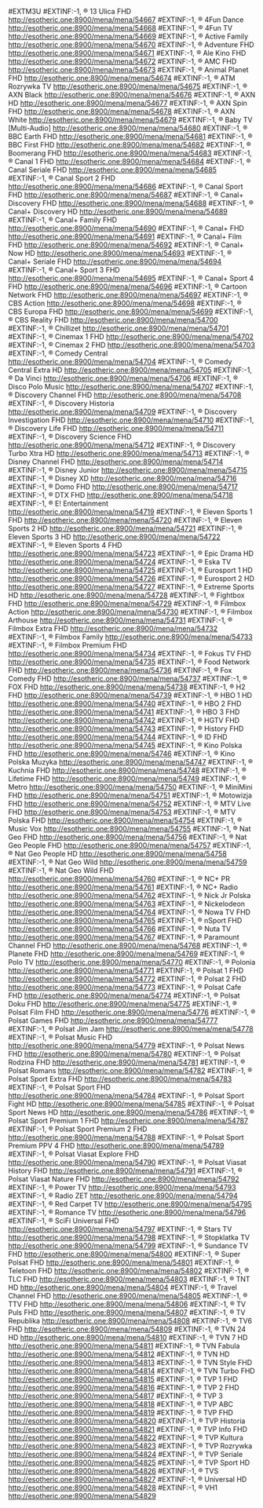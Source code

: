 #EXTM3U
#EXTINF:-1, ® 13 Ulica FHD
http://esotheric.one:8900/mena/mena/54667
#EXTINF:-1, ® 4Fun Dance
http://esotheric.one:8900/mena/mena/54668
#EXTINF:-1, ® 4Fun TV
http://esotheric.one:8900/mena/mena/54669
#EXTINF:-1, ® Active Family
http://esotheric.one:8900/mena/mena/54670
#EXTINF:-1, ® Adventure FHD
http://esotheric.one:8900/mena/mena/54671
#EXTINF:-1, ® Ale Kino FHD
http://esotheric.one:8900/mena/mena/54672
#EXTINF:-1, ® AMC FHD
http://esotheric.one:8900/mena/mena/54673
#EXTINF:-1, ® Animal Planet FHD
http://esotheric.one:8900/mena/mena/54674
#EXTINF:-1, ® ATM Rozrywka TV
http://esotheric.one:8900/mena/mena/54675
#EXTINF:-1, ® AXN Black
http://esotheric.one:8900/mena/mena/54676
#EXTINF:-1, ® AXN HD
http://esotheric.one:8900/mena/mena/54677
#EXTINF:-1, ® AXN Spin FHD
http://esotheric.one:8900/mena/mena/54678
#EXTINF:-1, ® AXN White
http://esotheric.one:8900/mena/mena/54679
#EXTINF:-1, ® Baby TV [Multi-Audio]
http://esotheric.one:8900/mena/mena/54680
#EXTINF:-1, ® BBC Earth FHD
http://esotheric.one:8900/mena/mena/54681
#EXTINF:-1, ® BBC First FHD
http://esotheric.one:8900/mena/mena/54682
#EXTINF:-1, ® Boomerang FHD
http://esotheric.one:8900/mena/mena/54683
#EXTINF:-1, ® Canal 1 FHD
http://esotheric.one:8900/mena/mena/54684
#EXTINF:-1, ® Canal Seriale FHD
http://esotheric.one:8900/mena/mena/54685
#EXTINF:-1, ® Canal Sport 2 FHD
http://esotheric.one:8900/mena/mena/54686
#EXTINF:-1, ® Canal Sport FHD
http://esotheric.one:8900/mena/mena/54687
#EXTINF:-1, ® Canal+ Discovery FHD
http://esotheric.one:8900/mena/mena/54688
#EXTINF:-1, ® Canal+ Discovery HD
http://esotheric.one:8900/mena/mena/54689
#EXTINF:-1, ® Canal+ Family FHD
http://esotheric.one:8900/mena/mena/54690
#EXTINF:-1, ® Canal+ FHD
http://esotheric.one:8900/mena/mena/54691
#EXTINF:-1, ® Canal+ Film FHD
http://esotheric.one:8900/mena/mena/54692
#EXTINF:-1, ® Canal+ Now HD
http://esotheric.one:8900/mena/mena/54693
#EXTINF:-1, ® Canal+ Seriale FHD
http://esotheric.one:8900/mena/mena/54694
#EXTINF:-1, ® Canal+ Sport 3 FHD
http://esotheric.one:8900/mena/mena/54695
#EXTINF:-1, ® Canal+ Sport 4 FHD
http://esotheric.one:8900/mena/mena/54696
#EXTINF:-1, ® Cartoon Network FHD
http://esotheric.one:8900/mena/mena/54697
#EXTINF:-1, ® CBS Action
http://esotheric.one:8900/mena/mena/54698
#EXTINF:-1, ® CBS Europa FHD
http://esotheric.one:8900/mena/mena/54699
#EXTINF:-1, ® CBS Reality FHD
http://esotheric.one:8900/mena/mena/54700
#EXTINF:-1, ® Chillizet
http://esotheric.one:8900/mena/mena/54701
#EXTINF:-1, ® Cinemax 1 FHD
http://esotheric.one:8900/mena/mena/54702
#EXTINF:-1, ® Cinemax 2 FHD
http://esotheric.one:8900/mena/mena/54703
#EXTINF:-1, ® Comedy Central
http://esotheric.one:8900/mena/mena/54704
#EXTINF:-1, ® Comedy Central Extra HD
http://esotheric.one:8900/mena/mena/54705
#EXTINF:-1, ® Da Vinci
http://esotheric.one:8900/mena/mena/54706
#EXTINF:-1, ® Disco Polo Music
http://esotheric.one:8900/mena/mena/54707
#EXTINF:-1, ® Discovery Channel FHD
http://esotheric.one:8900/mena/mena/54708
#EXTINF:-1, ® Discovery Historia
http://esotheric.one:8900/mena/mena/54709
#EXTINF:-1, ® Discovery Investigation FHD
http://esotheric.one:8900/mena/mena/54710
#EXTINF:-1, ® Discovery Life FHD
http://esotheric.one:8900/mena/mena/54711
#EXTINF:-1, ® Discovery Science FHD
http://esotheric.one:8900/mena/mena/54712
#EXTINF:-1, ® Discovery Turbo Xtra HD
http://esotheric.one:8900/mena/mena/54713
#EXTINF:-1, ® Disney Channel FHD
http://esotheric.one:8900/mena/mena/54714
#EXTINF:-1, ® Disney Junior
http://esotheric.one:8900/mena/mena/54715
#EXTINF:-1, ® Disney XD
http://esotheric.one:8900/mena/mena/54716
#EXTINF:-1, ® Domo FHD
http://esotheric.one:8900/mena/mena/54717
#EXTINF:-1, ® DTX FHD
http://esotheric.one:8900/mena/mena/54718
#EXTINF:-1, ® E! Entertainment
http://esotheric.one:8900/mena/mena/54719
#EXTINF:-1, ® Eleven Sports 1 FHD
http://esotheric.one:8900/mena/mena/54720
#EXTINF:-1, ® Eleven Sports 2 HD
http://esotheric.one:8900/mena/mena/54721
#EXTINF:-1, ® Eleven Sports 3 HD
http://esotheric.one:8900/mena/mena/54722
#EXTINF:-1, ® Eleven Sports 4 FHD
http://esotheric.one:8900/mena/mena/54723
#EXTINF:-1, ® Epic Drama HD
http://esotheric.one:8900/mena/mena/54724
#EXTINF:-1, ® Eska TV
http://esotheric.one:8900/mena/mena/54725
#EXTINF:-1, ® Eurosport 1 HD
http://esotheric.one:8900/mena/mena/54726
#EXTINF:-1, ® Eurosport 2 HD
http://esotheric.one:8900/mena/mena/54727
#EXTINF:-1, ® Extreme Sports HD
http://esotheric.one:8900/mena/mena/54728
#EXTINF:-1, ® Fightbox FHD
http://esotheric.one:8900/mena/mena/54729
#EXTINF:-1, ® Filmbox Action
http://esotheric.one:8900/mena/mena/54730
#EXTINF:-1, ® Filmbox Arthouse
http://esotheric.one:8900/mena/mena/54731
#EXTINF:-1, ® Filmbox Extra FHD
http://esotheric.one:8900/mena/mena/54732
#EXTINF:-1, ® Filmbox Family
http://esotheric.one:8900/mena/mena/54733
#EXTINF:-1, ® Filmbox Premium FHD
http://esotheric.one:8900/mena/mena/54734
#EXTINF:-1, ® Fokus TV FHD
http://esotheric.one:8900/mena/mena/54735
#EXTINF:-1, ® Food Network FHD
http://esotheric.one:8900/mena/mena/54736
#EXTINF:-1, ® Fox Comedy FHD
http://esotheric.one:8900/mena/mena/54737
#EXTINF:-1, ® FOX FHD
http://esotheric.one:8900/mena/mena/54738
#EXTINF:-1, ® H2 FHD
http://esotheric.one:8900/mena/mena/54739
#EXTINF:-1, ® HBO 1 HD
http://esotheric.one:8900/mena/mena/54740
#EXTINF:-1, ® HBO 2 FHD
http://esotheric.one:8900/mena/mena/54741
#EXTINF:-1, ® HBO 3 FHD
http://esotheric.one:8900/mena/mena/54742
#EXTINF:-1, ® HGTV FHD
http://esotheric.one:8900/mena/mena/54743
#EXTINF:-1, ® History FHD
http://esotheric.one:8900/mena/mena/54744
#EXTINF:-1, ® ID FHD
http://esotheric.one:8900/mena/mena/54745
#EXTINF:-1, ® Kino Polska FHD
http://esotheric.one:8900/mena/mena/54746
#EXTINF:-1, ® Kino Polska Muzyka
http://esotheric.one:8900/mena/mena/54747
#EXTINF:-1, ® Kuchnia FHD
http://esotheric.one:8900/mena/mena/54748
#EXTINF:-1, ® Lifetime FHD
http://esotheric.one:8900/mena/mena/54749
#EXTINF:-1, ® Metro
http://esotheric.one:8900/mena/mena/54750
#EXTINF:-1, ® MiniMini FHD
http://esotheric.one:8900/mena/mena/54751
#EXTINF:-1, ® Motowizja FHD
http://esotheric.one:8900/mena/mena/54752
#EXTINF:-1, ® MTV Live FHD
http://esotheric.one:8900/mena/mena/54753
#EXTINF:-1, ® MTV Polska FHD
http://esotheric.one:8900/mena/mena/54754
#EXTINF:-1, ® Music Vox
http://esotheric.one:8900/mena/mena/54755
#EXTINF:-1, ® Nat Geo FHD
http://esotheric.one:8900/mena/mena/54756
#EXTINF:-1, ® Nat Geo People FHD
http://esotheric.one:8900/mena/mena/54757
#EXTINF:-1, ® Nat Geo People HD
http://esotheric.one:8900/mena/mena/54758
#EXTINF:-1, ® Nat Geo Wild
http://esotheric.one:8900/mena/mena/54759
#EXTINF:-1, ® Nat Geo Wild FHD
http://esotheric.one:8900/mena/mena/54760
#EXTINF:-1, ® NC+ PR
http://esotheric.one:8900/mena/mena/54761
#EXTINF:-1, ® NC+ Radio
http://esotheric.one:8900/mena/mena/54762
#EXTINF:-1, ® Nick Jr Polska
http://esotheric.one:8900/mena/mena/54763
#EXTINF:-1, ® Nickelodeon
http://esotheric.one:8900/mena/mena/54764
#EXTINF:-1, ® Nowa TV FHD
http://esotheric.one:8900/mena/mena/54765
#EXTINF:-1, ® nSport FHD
http://esotheric.one:8900/mena/mena/54766
#EXTINF:-1, ® Nuta TV
http://esotheric.one:8900/mena/mena/54767
#EXTINF:-1, ® Paramount Channel FHD
http://esotheric.one:8900/mena/mena/54768
#EXTINF:-1, ® Planete FHD
http://esotheric.one:8900/mena/mena/54769
#EXTINF:-1, ® Polo TV
http://esotheric.one:8900/mena/mena/54770
#EXTINF:-1, ® Polonia
http://esotheric.one:8900/mena/mena/54771
#EXTINF:-1, ® Polsat 1 FHD
http://esotheric.one:8900/mena/mena/54772
#EXTINF:-1, ® Polsat 2 FHD
http://esotheric.one:8900/mena/mena/54773
#EXTINF:-1, ® Polsat Cafe FHD
http://esotheric.one:8900/mena/mena/54774
#EXTINF:-1, ® Polsat Doku FHD
http://esotheric.one:8900/mena/mena/54775
#EXTINF:-1, ® Polsat Film FHD
http://esotheric.one:8900/mena/mena/54776
#EXTINF:-1, ® Polsat Games FHD
http://esotheric.one:8900/mena/mena/54777
#EXTINF:-1, ® Polsat Jim Jam
http://esotheric.one:8900/mena/mena/54778
#EXTINF:-1, ® Polsat Music FHD
http://esotheric.one:8900/mena/mena/54779
#EXTINF:-1, ® Polsat News FHD
http://esotheric.one:8900/mena/mena/54780
#EXTINF:-1, ® Polsat Rodzina FHD
http://esotheric.one:8900/mena/mena/54781
#EXTINF:-1, ® Polsat Romans
http://esotheric.one:8900/mena/mena/54782
#EXTINF:-1, ® Polsat Sport Extra FHD
http://esotheric.one:8900/mena/mena/54783
#EXTINF:-1, ® Polsat Sport FHD
http://esotheric.one:8900/mena/mena/54784
#EXTINF:-1, ® Polsat Sport Fight HD
http://esotheric.one:8900/mena/mena/54785
#EXTINF:-1, ® Polsat Sport News HD
http://esotheric.one:8900/mena/mena/54786
#EXTINF:-1, ® Polsat Sport Premium 1 FHD
http://esotheric.one:8900/mena/mena/54787
#EXTINF:-1, ® Polsat Sport Premium 2 FHD
http://esotheric.one:8900/mena/mena/54788
#EXTINF:-1, ® Polsat Sport Premium PPV 4 FHD
http://esotheric.one:8900/mena/mena/54789
#EXTINF:-1, ® Polsat Viasat Explore FHD
http://esotheric.one:8900/mena/mena/54790
#EXTINF:-1, ® Polsat Viasat History FHD
http://esotheric.one:8900/mena/mena/54791
#EXTINF:-1, ® Polsat Viasat Nature FHD
http://esotheric.one:8900/mena/mena/54792
#EXTINF:-1, ® Power TV
http://esotheric.one:8900/mena/mena/54793
#EXTINF:-1, ® Radio ZET
http://esotheric.one:8900/mena/mena/54794
#EXTINF:-1, ® Red Carpet TV
http://esotheric.one:8900/mena/mena/54795
#EXTINF:-1, ® Romance TV
http://esotheric.one:8900/mena/mena/54796
#EXTINF:-1, ® SciFi Universal FHD
http://esotheric.one:8900/mena/mena/54797
#EXTINF:-1, ® Stars TV
http://esotheric.one:8900/mena/mena/54798
#EXTINF:-1, ® Stopklatka TV
http://esotheric.one:8900/mena/mena/54799
#EXTINF:-1, ® Sundance TV FHD
http://esotheric.one:8900/mena/mena/54800
#EXTINF:-1, ® Super Polsat FHD
http://esotheric.one:8900/mena/mena/54801
#EXTINF:-1, ® Teletoon FHD
http://esotheric.one:8900/mena/mena/54802
#EXTINF:-1, ® TLC FHD
http://esotheric.one:8900/mena/mena/54803
#EXTINF:-1, ® TNT HD
http://esotheric.one:8900/mena/mena/54804
#EXTINF:-1, ® Travel Channel FHD
http://esotheric.one:8900/mena/mena/54805
#EXTINF:-1, ® TTV FHD
http://esotheric.one:8900/mena/mena/54806
#EXTINF:-1, ® TV Puls FHD
http://esotheric.one:8900/mena/mena/54807
#EXTINF:-1, ® TV Republika
http://esotheric.one:8900/mena/mena/54808
#EXTINF:-1, ® TV6 FHD
http://esotheric.one:8900/mena/mena/54809
#EXTINF:-1, ® TVN 24 HD
http://esotheric.one:8900/mena/mena/54810
#EXTINF:-1, ® TVN 7 HD
http://esotheric.one:8900/mena/mena/54811
#EXTINF:-1, ® TVN Fabula
http://esotheric.one:8900/mena/mena/54812
#EXTINF:-1, ® TVN HD
http://esotheric.one:8900/mena/mena/54813
#EXTINF:-1, ® TVN Style FHD
http://esotheric.one:8900/mena/mena/54814
#EXTINF:-1, ® TVN Turbo FHD
http://esotheric.one:8900/mena/mena/54815
#EXTINF:-1, ® TVP 1 FHD
http://esotheric.one:8900/mena/mena/54816
#EXTINF:-1, ® TVP 2 FHD
http://esotheric.one:8900/mena/mena/54817
#EXTINF:-1, ® TVP 3
http://esotheric.one:8900/mena/mena/54818
#EXTINF:-1, ® TVP ABC
http://esotheric.one:8900/mena/mena/54819
#EXTINF:-1, ® TVP FHD
http://esotheric.one:8900/mena/mena/54820
#EXTINF:-1, ® TVP Historia
http://esotheric.one:8900/mena/mena/54821
#EXTINF:-1, ® TVP Info FHD
http://esotheric.one:8900/mena/mena/54822
#EXTINF:-1, ® TVP Kultura
http://esotheric.one:8900/mena/mena/54823
#EXTINF:-1, ® TVP Rozrywka
http://esotheric.one:8900/mena/mena/54824
#EXTINF:-1, ® TVP Seriale
http://esotheric.one:8900/mena/mena/54825
#EXTINF:-1, ® TVP Sport HD
http://esotheric.one:8900/mena/mena/54826
#EXTINF:-1, ® TVS
http://esotheric.one:8900/mena/mena/54827
#EXTINF:-1, ® Universal HD
http://esotheric.one:8900/mena/mena/54828
#EXTINF:-1, ® VH1
http://esotheric.one:8900/mena/mena/54829
